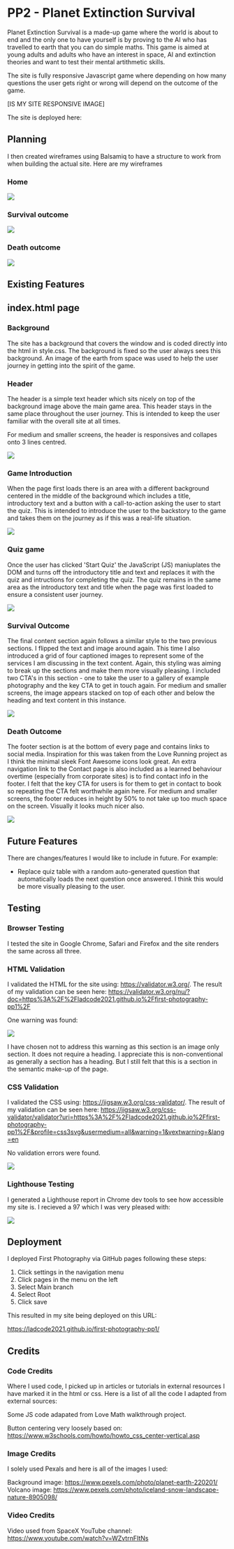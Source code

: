 # PP2 - Planet Extinction Survival
Planet Extinction Survival is a made-up game where the world is about to end and the only one to have yourself is by proving to the AI who has travelled to earth that you can do simple maths. This game is aimed at young adults and adults who have an interest in space, AI and extinction theories and want to test their mental artithmetic skills.

The site is fully responsive Javascript game where depending on how many questions the user gets right or wrong will depend on the outcome of the game.

[IS MY SITE RESPONSIVE IMAGE]

The site is deployed here:

## Planning

I then created wireframes using Balsamiq to have a structure to work from when building the actual site. Here are my wireframes

### Home

![](assets/images/balsamiq-screenshot-home.png)

### Survival outcome

![](assets/images/balsamiq-screenshot-survival.png)

### Death outcome

![](assets/images/balsamiq-screenshot-death.png)


## Existing Features

## index.html page

### Background

The site has a background that covers the window and is coded directly into the html in style.css. The background is fixed so the user always sees this background. An image of the earth from space was used to help the user journey in getting into the spirit of the game.

### Header

The header is a simple text header which sits nicely on top of the background image above the main game area. This header stays in the same place throughout the user journey. This is intended to keep the user familiar with the overall site at all times.

For medium and smaller screens, the header is responsives and collapes onto 3 lines centred.

![](assets/images/header-screenshot.png)


### Game Introduction

When the page first loads there is an area with a different background centered in the middle of the background which includes a title, introductory text and a button with a call-to-action asking the user to start the quiz. This is intended to introduce the user to the backstory to the game and takes them on the journey as if this was a real-life situation.

![](assets/images/game-area-screenshot.png)

### Quiz game

Once the user has clicked 'Start Quiz' the JavaScript (JS) maniuplates the DOM and turns off the introductory title and text and replaces it with the quiz and intructions for completing the quiz. The quiz remains in the same area as the introductory text and title when the page was first loaded to ensure a consistent user journey.

![](assets/images/about-me-screenshot-image.png)

### Survival Outcome

The final content section again follows a similar style to the two previous sections. I flipped the text and image around again. This time I also introduced a grid of four captioned images to represent some of the services I am discussing in the text content. Again, this styling was aiming to break up the sections and make them more visually pleasing. I included two CTA's in this section - one to take the user to a gallery of example photography and the key CTA to get in touch again. For medium and smaller screens, the image appears stacked on top of each other and below the heading and text content in this instance.

![](assets/images/our-services-screenshot-image.png)

### Death Outcome

The footer section is at the bottom of every page and contains links to social media. Inspiration for this was taken from the Love Running project as I think the minimal sleek Font Awesome icons look great. An extra navigation link to the Contact page is also included as a learned behaviour overtime (especially from corporate sites) is to find contact info in the footer. I felt that the key CTA for users is for them to get in contact to book so repeating the CTA felt worthwhile again here. For medium and smaller screens, the footer reduces in height by 50% to not take up too much space on the screen. Visually it looks much nicer also.

![](assets/images/footer-screenshot-image.png)

## Future Features

There are changes/features I would like to include in future. For example:

* Replace quiz table with a random auto-generated question that automatically loads the next question once answered. I think this would be more visually pleasing to the user.


## Testing

### Browser Testing

I tested the site in Google Chrome, Safari and Firefox and the site renders the same across all three.

### HTML Validation

I validated the HTML for the site using: https://validator.w3.org/. The result of my validation can be seen here: https://validator.w3.org/nu/?doc=https%3A%2F%2Fladcode2021.github.io%2Ffirst-photography-pp1%2F

One warning was found:
 
![](assets/images/css-section-warning-image.png)

I have chosen not to address this warning as this section is an image only section. It does not require a heading. I appreciate this is non-conventional as generally a section has a heading. But I still felt that this is a section in the semantic make-up of the page.

### CSS Validation

I validated the CSS using: https://jigsaw.w3.org/css-validator/. The result of my validation can be seen here: https://jigsaw.w3.org/css-validator/validator?uri=https%3A%2F%2Fladcode2021.github.io%2Ffirst-photography-pp1%2F&profile=css3svg&usermedium=all&warning=1&vextwarning=&lang=en

No validation errors were found.

![](assets/images/css-validation-image.png)

### Lighthouse Testing

I generated a Lighthouse report in Chrome dev tools to see how accessible my site is. I recieved a 97 which I was very pleased with:

![](assets/images/lighthouse-accessibility-image.png)

## Deployment

I deployed First Photography via GitHub pages following these steps:

1. Click settings in the navigation menu
2. Click pages in the menu on the left
3. Select Main branch
4. Select Root
5. Click save

This resulted in my site being deployed on this URL:

https://ladcode2021.github.io/first-photography-pp1/


## Credits

### Code Credits

Where I used code, I picked up in articles or tutorials in external resources I have marked it in the html or css. Here is a list of all the code I adapted from external sources:

Some JS code adapated from Love Math walkthrough project.

Button centering very loosely based on: https://www.w3schools.com/howto/howto_css_center-vertical.asp



### Image Credits

I solely used Pexals and here is all of the images I used:

Background image: https://www.pexels.com/photo/planet-earth-220201/
Volcano image: https://www.pexels.com/photo/iceland-snow-landscape-nature-8905098/

### Video Credits

Video used from SpaceX YouTube channel: https://www.youtube.com/watch?v=WZvtrnFItNs


